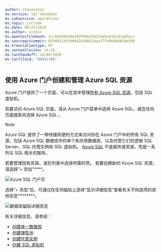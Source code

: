 ```yaml
---
author: stevestein
ms.service: sql-database
ms.subservice: operations
ms.topic: include
ms.date: 08/23/2019
ms.author: sstein
ms.openlocfilehash: 3cc8e836d39a38f950e15d31aeb3e3acdca45acc
ms.sourcegitcommit: 829d951d5c90442a38012daaf77e86046018e5b9
ms.translationtype: HT
ms.contentlocale: zh-CN
ms.lasthandoff: 10/09/2020
ms.locfileid: "84031748"
---
```

## <a name="create-and-manage-azure-sql-resources-with-the-azure-portal"></a>使用 Azure 门户创建和管理 Azure SQL 资源

Azure 门户提供了一个页面，可以在其中管理[所有 Azure SQL 资源](https://go.microsoft.com/fwlink/?linkid=2100641)，包括 SQL 虚拟机。

若要访问 Azure SQL 页面，请从 Azure 门户菜单中选择 Azure SQL，或在任何页面搜索并选择 Azure SQL  。

> [!NOTE]
> Azure SQL 提供了一种快捷简便的方式来访问你在 Azure 门户中的所有 SQL 资源，包括 Azure SQL 数据库中的单个和共用数据库，以及托管它们的逻辑 SQL Server、SQL 托管实例和 SQL 虚拟机。  [Azure SQL](../azure-sql-iaas-vs-paas-what-is-overview.md) 不是服务或资源，而是一系列与 SQL 相关的服务。 

若要管理现有资源，请在列表中选择所需的项。 若要创建新的 Azure SQL 资源，请选择“+ 添加”****。 

![Azure SQL 门户页](./media/sql-database-create-manage-portal/add-azure-sql-resources.png)

选择“+ 添加”后，可通过在任何磁贴上选择“显示详细信息”查看有关不同选项的其他信息********。

![数据库磁贴详细信息](./media/sql-database-create-manage-portal/single-sql-database-deployment-options.png)

有关详细信息，请参阅：

- [创建单一数据库](../database/single-database-create-quickstart.md)
- [创建弹性池](../database/elastic-pool-overview.md#creating-a-new-sql-database-elastic-pool-using-the-azure-portal)
- [创建托管实例](../managed-instance/instance-create-quickstart.md)
- [创建 SQL 虚拟机](../virtual-machines/windows/sql-vm-create-portal-quickstart.md)